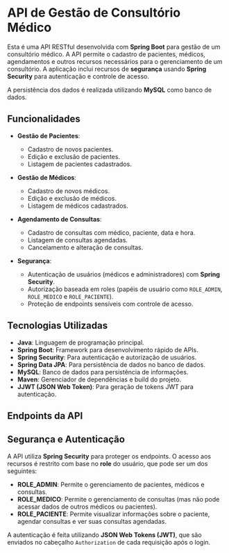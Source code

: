# API de Gestão de Consultório Médico

Esta é uma API RESTful desenvolvida com **Spring Boot** para gestão de um consultório médico. A API permite o cadastro de pacientes, médicos, agendamentos e outros recursos necessários para o gerenciamento de um consultório. A aplicação inclui recursos de **segurança** usando **Spring Security** para autenticação e controle de acesso.

A persistência dos dados é realizada utilizando **MySQL** como banco de dados.

## Funcionalidades

- **Gestão de Pacientes**:
  - Cadastro de novos pacientes.
  - Edição e exclusão de pacientes.
  - Listagem de pacientes cadastrados.

- **Gestão de Médicos**:
  - Cadastro de novos médicos.
  - Edição e exclusão de médicos.
  - Listagem de médicos cadastrados.

- **Agendamento de Consultas**:
  - Cadastro de consultas com médico, paciente, data e hora.
  - Listagem de consultas agendadas.
  - Cancelamento e alteração de consultas.

- **Segurança**:
  - Autenticação de usuários (médicos e administradores) com **Spring Security**.
  - Autorização baseada em roles (papéis de usuário como `ROLE_ADMIN`, `ROLE_MEDICO` e `ROLE_PACIENTE`).
  - Proteção de endpoints sensíveis com controle de acesso.

## Tecnologias Utilizadas

- **Java**: Linguagem de programação principal.
- **Spring Boot**: Framework para desenvolvimento rápido de APIs.
- **Spring Security**: Para autenticação e autorização de usuários.
- **Spring Data JPA**: Para persistência de dados no banco de dados.
- **MySQL**: Banco de dados para persistência de informações.
- **Maven**: Gerenciador de dependências e build do projeto.
- **JJWT (JSON Web Token)**: Para geração de tokens JWT para autenticação.

## Endpoints da API


## Segurança e Autenticação

A API utiliza **Spring Security** para proteger os endpoints. O acesso aos recursos é restrito com base no **role** do usuário, que pode ser um dos seguintes:

- **ROLE_ADMIN**: Permite o gerenciamento de pacientes, médicos e consultas.
- **ROLE_MEDICO**: Permite o gerenciamento de consultas (mas não pode acessar dados de outros médicos ou pacientes).
- **ROLE_PACIENTE**: Permite visualizar informações sobre o paciente, agendar consultas e ver suas consultas agendadas.

A autenticação é feita utilizando **JSON Web Tokens (JWT)**, que são enviados no cabeçalho `Authorization` de cada requisição após o login.
